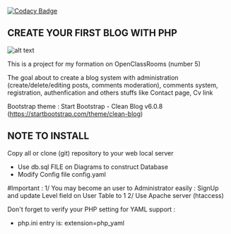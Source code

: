 [![Codacy Badge](https://app.codacy.com/project/badge/Grade/ca81c3a410df40c2b895763aecfeb1bc)](https://www.codacy.com/gh/Kimealabs/P5/dashboard?utm_source=github.com&utm_medium=referral&utm_content=Kimealabs/P5&utm_campaign=Badge_Grade)

## CREATE YOUR FIRST BLOG WITH PHP

![alt text](https://www.php.net//images/logos/php-med-trans-light.gif)

This is a project for my formation on OpenClassRooms (number 5)

The goal about to create a blog system with administration (create/delete/editing posts, comments moderation), comments system, registration, authenfication and others stuffs like Contact page, Cv link

Bootstrap theme : Start Bootstrap - Clean Blog v6.0.8 (https://startbootstrap.com/theme/clean-blog)

## NOTE TO INSTALL

Copy all or clone (git) repository to your web local server

- Use db.sql FILE on Diagrams to construct Database
- Modify Config file config.yaml

#Important :
1/ You may become an user to Administrator easily : SignUp and update Level field on User Table to 1
2/ Use Apache server (htaccess)

Don't forget to verify your PHP setting for YAML support :

- php.ini entry is: extension=php_yaml
